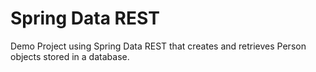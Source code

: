 # Spring Data REST

Demo Project using Spring Data REST that creates and retrieves Person objects stored in a database.